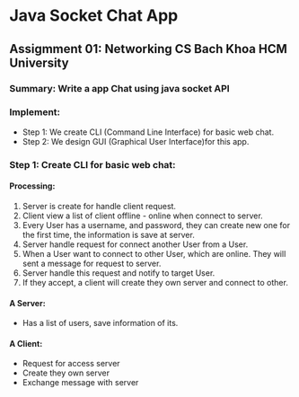 # Java Socket Chat App
## Assigmment 01: Networking CS Bach Khoa HCM University
### Summary: Write a app Chat using java socket API
### Implement:
- Step 1: We create CLI (Command Line Interface) for basic web chat.
- Step 2: We design GUI (Graphical User Interface)for this app.
### Step 1: Create CLI for basic web chat:
#### Processing:
1. Server is create for handle client request.
2. Client view a list of client offline - online when connect to server.
3. Every User has a username, and password, they can create new one for the first time, the information is save at server.
4. Server handle request for connect another User from a User.
5. When a User want to connect to other User, which are online. They will sent a message for request to server.
6. Server handle this request and notify to target User.
7. If they accept, a client will create they own server and connect to other.
#### A Server:
- Has a list of users, save information of its.
#### A Client:
- Request for access server
- Create they own server
- Exchange message with server
